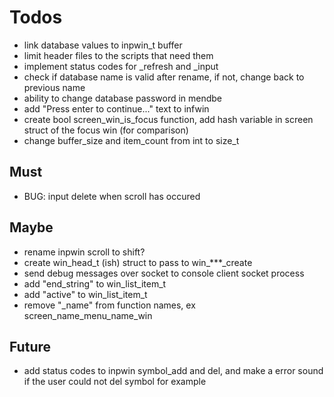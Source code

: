 # Todos
- link database values to inpwin_t buffer
- limit header files to the scripts that need them
- implement status codes for _refresh and _input
- check if database name is valid after rename, if not,
  change back to previous name
- ability to change database password in mendbe
- add "Press enter to continue..." text to infwin
- create bool screen_win_is_focus function,
  add hash variable in screen struct of the focus win (for comparison)
- change buffer_size and item_count from int to size_t

## Must
- BUG: input delete when scroll has occured

## Maybe
- rename inpwin scroll to shift?
- create win_head_t (ish) struct to pass to win_***_create
- send debug messages over socket to console client socket process
- add "end_string" to win_list_item_t
- add "active"     to win_list_item_t
- remove "_name" from function names, ex screen_name_menu_name_win

## Future
- add status codes to inpwin symbol_add and del,
  and make a error sound if the user could not del symbol for example
